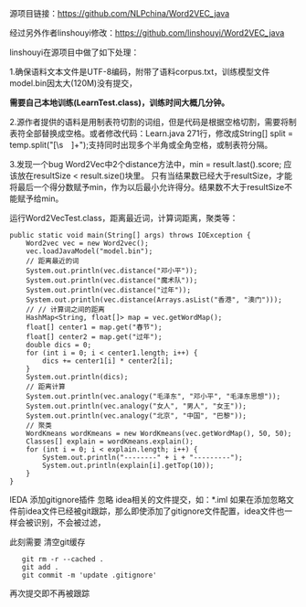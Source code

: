 源项目链接：https://github.com/NLPchina/Word2VEC_java

经过另外作者linshouyi修改：https://github.com/linshouyi/Word2VEC_java

linshouyi在源项目中做了如下处理：

1.确保语料文本文件是UTF-8编码，附带了语料corpus.txt，训练模型文件model.bin因太大(120M)没有提交，

**需要自己本地训练(LearnTest.class)，训练时间大概几分钟。**

2.源作者提供的语料是用制表符切割的词组，但是代码是根据空格切割，需要将制表符全部替换成空格。或者修改代码：Learn.java 271行，修改成String[] split = temp.split("[\s　]+");支持同时出现多个半角或全角空格，或制表符分隔。

3.发现一个bug
Word2Vec中2个distance方法中，min = result.last().score; 应该放在resultSize < result.size()块里。
只有当结果数已经大于resultSize，才能将最后一个得分数赋予min，作为以后最小允许得分。结果数不大于resultSize不能赋予给min。

运行Word2VecTest.class，距离最近词，计算词距离，聚类等：

    public static void main(String[] args) throws IOException {
        Word2vec vec = new Word2vec();
        vec.loadJavaModel("model.bin");
        // 距离最近的词
        System.out.println(vec.distance("邓小平"));
        System.out.println(vec.distance("魔术队"));
        System.out.println(vec.distance("过年"));
        System.out.println(vec.distance(Arrays.asList("香港", "澳门")));
        // // 计算词之间的距离
        HashMap<String, float[]> map = vec.getWordMap();
        float[] center1 = map.get("春节");
        float[] center2 = map.get("过年");
        double dics = 0;
        for (int i = 0; i < center1.length; i++) {
            dics += center1[i] * center2[i];
        }
        System.out.println(dics);
        // 距离计算
        System.out.println(vec.analogy("毛泽东", "邓小平", "毛泽东思想"));
        System.out.println(vec.analogy("女人", "男人", "女王"));
        System.out.println(vec.analogy("北京", "中国", "巴黎"));
        // 聚类
        WordKmeans wordKmeans = new WordKmeans(vec.getWordMap(), 50, 50);
        Classes[] explain = wordKmeans.explain();
        for (int i = 0; i < explain.length; i++) {
            System.out.println("--------" + i + "---------");
            System.out.println(explain[i].getTop(10));
        }
    }



   IEDA 添加gitignore插件
   忽略 idea相关的文件提交，如：*.iml
   如果在添加忽略文件前idea文件已经被git跟踪，那么即使添加了gitignore文件配置，idea文件也一样会被识别，不会被过滤，
   
   此刻需要 清空git缓存
   ```
      git rm -r --cached .
      git add .
      git commit -m 'update .gitignore'
   ```
   
   再次提交即不再被跟踪
   

